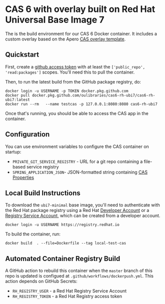 # CAS 6 with overlay built on Red Hat Universal Base Image 7

The is the build environment for our CAS 6 Docker container.
It includes a custom overlay based on the Apero [CAS overlay template](https://github.com/apereo/cas-overlay-template). 

## Quickstart 

First, create a [github access token](https://github.com/settings/tokens) with at least the `['public_repo', 'read:packages']` scopes. You'll need this to pull the container. 

Then, to run the latest build from the GitHub package registry, do:
```
docker login -u USERNAME -p TOKEN docker.pkg.github.com
docker pull docker.pkg.github.com/oulibraries/cas6-rh-ubi7/cas6-rh-ubi7:latest
docker run --rm   --name testcas -p 127.0.0.1:8080:8080 cas6-rh-ubi7
```
Once that's running, you should be able to access the CAS app in the container. 

## Configuration

You can use environment variables to configure the CAS container on startup:

* `PRIVATE_GIT_SERVICE_REGISTRY` - URL for a git repo containing a file-based service registry
* `SPRING_APPLICATION_JSON`- JSON-formatted string containing [CAS Properties](https://apereo.github.io/cas/6.1.x/configuration/Configuration-Properties.html)

## Local Build Instructions 

To download the `ubi7-minimal` base image, you'll need to authenticate with the Red Hat package registry using a Red Hat [Developer Account](https://developers.redhat.com/) or a [Registry Service Account](https://access.redhat.com/terms-based-registry/), which can be created from a developer account.

`docker login -u USERNAME https://registry.redhat.io`

To build the container, run:

`docker build  . --file=Dockerfile --tag local-test-cas`

## Automated Container Registry Build 

A GitHub action to rebuild this container when the `master` branch of this repo is updated is configued at `.github/workflows/dockerpush.yml`. This action depends on GitHub Secrets:

* `RH_REGISTRY_USER` - a Red Hat Registry Service Account  
* `RH_REGISTRY_TOKEN` - a Red Hat Registry access token
